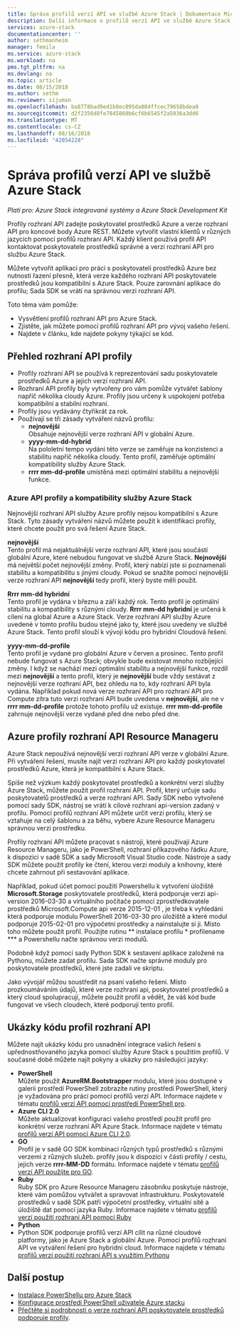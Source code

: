 ```yaml
---
title: Správa profilů verzí API ve službě Azure Stack | Dokumentace Microsoftu
description: Další informace o profilů verzí API ve službě Azure Stack.
services: azure-stack
documentationcenter: ''
author: sethmanheim
manager: femila
ms.service: azure-stack
ms.workload: na
pms.tgt_pltfrm: na
ms.devlang: na
ms.topic: article
ms.date: 08/15/2018
ms.author: sethm
ms.reviewer: sijuman
ms.openlocfilehash: ba8778bad9ed1b8ec095da084ffcec79658bdea8
ms.sourcegitcommit: d2f2356d8fe7845860b6cf6b6545f2a5036a3dd6
ms.translationtype: MT
ms.contentlocale: cs-CZ
ms.lasthandoff: 08/16/2018
ms.locfileid: "42054228"
---
```

# <a name="manage-api-version-profiles-in-azure-stack"></a>Správa profilů verzí API ve službě Azure Stack

*Platí pro: Azure Stack integrované systémy a Azure Stack Development Kit*

Profily rozhraní API zadejte poskytovatel prostředků Azure a verze rozhraní API pro koncové body Azure REST. Můžete vytvořit vlastní klientů v různých jazycích pomocí profilů rozhraní API. Každý klient používá profil API kontaktovat poskytovatele prostředků správné a verzi rozhraní API pro službu Azure Stack.

Můžete vytvořit aplikaci pro práci s poskytovateli prostředků Azure bez nutnosti řazení přesně, která verze každého rozhraní API poskytovatele prostředků jsou kompatibilní s Azure Stack. Pouze zarovnání aplikace do profilu; Sada SDK se vrátí na správnou verzi rozhraní API.

Toto téma vám pomůže:

 - Vysvětlení profilů rozhraní API pro Azure Stack.
 - Zjistěte, jak můžete pomocí profilů rozhraní API pro vývoj vašeho řešení.
 - Najdete v článku, kde najdete pokyny týkající se kód.

## <a name="summary-of-api-profiles"></a>Přehled rozhraní API profily

- Profily rozhraní API se používá k reprezentování sadu poskytovatele prostředků Azure a jejich verzí rozhraní API.
- Rozhraní API profily byly vytvořeny pro vám pomůže vytvářet šablony napříč několika cloudy Azure. Profily jsou určeny k uspokojení potřeba kompatibilní a stabilní rozhraní.
- Profily jsou vydávány čtyřikrát za rok.
- Používají se tři zásady vytváření názvů profilu:
    - **nejnovější**  
        Obsahuje nejnovější verze rozhraní API v globální Azure.
    - **yyyy-mm-dd-hybrid**  
    Na pololetní tempo vydání této verze se zaměřuje na konzistenci a stabilitu napříč několika cloudy. Tento profil, zaměřuje optimální kompatibility služby Azure Stack.
    - **rrrr mm-dd-profile** umístěná mezi optimální stabilitu a nejnovější funkce.

### <a name="azure-api-profiles-and-azure-stack-compatibility"></a>Azure API profily a kompatibility služby Azure Stack

Nejnovější rozhraní API služby Azure profily nejsou kompatibilní s Azure Stack. Tyto zásady vytváření názvů můžete použít k identifikaci profily, které chcete použít pro svá řešení Azure Stack.

**nejnovější**  
Tento profil má nejaktuálnější verze rozhraní API, které jsou součástí globální Azure, které nebudou fungovat ve službě Azure Stack. **Nejnovější** má největší počet nejnovější změny. Profil, který nabízí jste si poznamenali stabilitu a kompatibilitu s jinými cloudy. Pokud se snažíte pomocí nejnovější verze rozhraní API **nejnovější** tedy profil, který byste měli použít.

**Rrrr mm-dd hybridní**  
Tento profil je vydána v březnu a září každý rok. Tento profil je optimální stabilitu a kompatibility s různými cloudy. **Rrrr mm-dd hybridní** je určená k cílení na global Azure a Azure Stack. Verze rozhraní API služby Azure uvedené v tomto profilu budou stejné jako ty, které jsou uvedeny ve službě Azure Stack. Tento profil slouží k vývoji kódu pro hybridní Cloudová řešení.

**yyyy-mm-dd-profile**  
Tento profil je vydané pro globální Azure v červen a prosinec. Tento profil nebude fungovat s Azure Stack; obvykle bude existovat mnoho rozbíjející změny. I když se nachází mezi optimální stabilitu a nejnovější funkce, rozdíl mezi **nejnovější** a tento profil, který je **nejnovější** bude vždy sestávat z nejnovější verze rozhraní API, bez ohledu na to, kdy rozhraní API byla vydána. Například pokud nová verze rozhraní API pro rozhraní API pro Compute zítra tuto verzi rozhraní API bude uvedena v **nejnovější**, ale ne v **rrrr mm-dd-profile** protože tohoto profilu už existuje.  **rrrr mm-dd-profile** zahrnuje nejnovější verze vydané před dne nebo před dne.

## <a name="azure-resource-manager-api-profiles"></a>Azure profily rozhraní API Resource Manageru

Azure Stack nepoužívá nejnovější verzi rozhraní API verze v globální Azure. Při vytváření řešení, musíte najít verzi rozhraní API pro každý poskytovatel prostředků Azure, která je kompatibilní s Azure Stack.

Spíše než výzkum každý poskytovatel prostředků a konkrétní verzi služby Azure Stack, můžete použít profil rozhraní API. Profil, který určuje sadu poskytovatelů prostředků a verze rozhraní API. Sady SDK nebo vytvořené pomocí sady SDK, nástroj se vrátí k cílové rozhraní api-version zadaný v profilu. Pomocí profilů rozhraní API můžete určit verzi profilu, který se vztahuje na celý šablonu a za běhu, vybere Azure Resource Manageru správnou verzi prostředku.

Profily rozhraní API můžete pracovat s nástroji, které používají Azure Resource Manageru, jako je PowerShell, rozhraní příkazového řádku Azure, k dispozici v sadě SDK a sady Microsoft Visual Studio code. Nástroje a sady SDK můžete použít profily ke čtení, kterou verzi moduly a knihovny, které chcete zahrnout při sestavování aplikace.

Například, pokud účet pomocí použití Powershellu k vytvoření úložiště **Microsoft.Storage** poskytovatele prostředků, která podporuje verzi api-version 2016-03-30 a virtuálního počítače pomocí zprostředkovatele prostředků Microsoft.Compute api verze 2015-12-01 , je třeba k vyhledání která podporuje modulu PowerShell 2016-03-30 pro úložiště a které modul podporuje 2015-02-01 pro výpočetní prostředky a nainstalujte si ji. Místo toho můžete použít profil. Použijte rutinu ** instalace profilu * profilename *** a Powershellu načte správnou verzi modulů.

Podobně když pomocí sady Python SDK k sestavení aplikace založené na Pythonu, můžete zadat profilu. Sada SDK načte správné moduly pro poskytovatele prostředků, které jste zadali ve skriptu.

Jako vývojář můžou soustředit na psaní vašeho řešení. Místo prozkoumáváním údajů, které verze rozhraní api, poskytovatel prostředků a který cloud spolupracují, můžete použít profil a vědět, že váš kód bude fungovat ve všech cloudech, které podporují tento profil.

## <a name="api-profile-code-samples"></a>Ukázky kódu profil rozhraní API

Můžete najít ukázky kódu pro usnadnění integrace vašich řešení s upřednostňovaného jazyka pomocí služby Azure Stack s použitím profilů. V současné době můžete najít pokyny a ukázky pro následující jazyky:

- **PowerShell**  
Můžete použít **AzureRM.Bootstrapper** modulu, které jsou dostupné v galerii prostředí PowerShell zobrazíte rutiny prostředí PowerShell, který je vyžadována pro práci pomocí profilů verzí API. Informace najdete v tématu [profilů verzí API pomocí prostředí PowerShell pro](azure-stack-version-profiles-powershell.md).
- **Azure CLI 2.0**  
Můžete aktualizovat konfiguraci vašeho prostředí použít profil pro konkrétní verze rozhraní API Azure Stack. Informace najdete v tématu [profilů verzí API pomocí Azure CLI 2.0](azure-stack-version-profiles-azurecli2.md).
- **GO**  
Profil je v sadě GO SDK kombinaci různých typů prostředků s různými verzemi z různých služeb. profily jsou k dispozici v části profily / cestu, jejich verze **rrrr-MM-DD** formátu. Informace najdete v tématu [profilů verzí API použijte pro GO](azure-stack-version-profiles-go.md).
- **Ruby**  
Ruby SDK pro Azure Resource Manageru zásobníku poskytuje nástroje, které vám pomůžou vytvářet a spravovat infrastrukturu. Poskytovatelé prostředků v sadě SDK patří výpočetní prostředky, virtuální sítě a úložiště dat pomocí jazyka Ruby. Informace najdete v tématu [profilů verzí použití rozhraní API pomocí Ruby](azure-stack-version-profiles-ruby.md)
- **Python**  
- Python SDK podporuje profilů verzí API cílit na různé cloudové platformy, jako je Azure Stack a globální Azure. Pomocí profilů rozhraní API ve vytváření řešení pro hybridní cloud. Informace najdete v tématu [profilů verzí použití rozhraní API s využitím Pythonu](azure-stack-version-profiles-python.md)

## <a name="next-steps"></a>Další postup

* [Instalace PowerShellu pro Azure Stack](azure-stack-powershell-install.md)
* [Konfigurace prostředí PowerShell uživatele Azure stacku](azure-stack-powershell-configure-user.md)
* [Přečtěte si podrobnosti o verze rozhraní API poskytovatele prostředků podporuje profily](azure-stack-profiles-azure-resource-manager-versions.md).